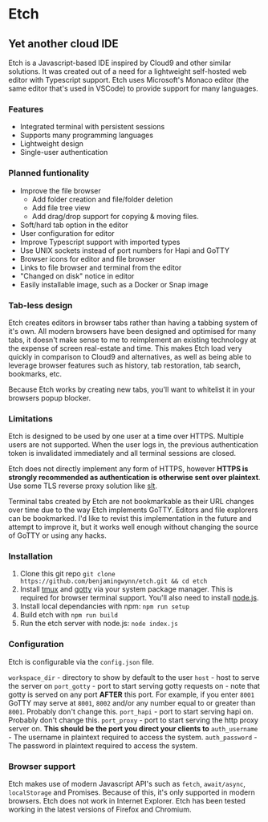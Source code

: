 # Etch 
## Yet another cloud IDE

Etch is a Javascript-based IDE inspired by Cloud9 and other similar solutions. It was created out of a need for a lightweight self-hosted web editor with Typescript support. Etch uses Microsoft's Monaco editor (the same editor that's used in VSCode) to provide support for many languages.

### Features

* Integrated terminal with persistent sessions
* Supports many programming languages
* Lightweight design
* Single-user authentication

### Planned funtionality

* Improve the file browser
    * Add folder creation and file/folder deletion
    * Add file tree view
    * Add drag/drop support for copying & moving files.
* Soft/hard tab option in the editor
* User configuration for editor
* Improve Typescript support with imported types
* Use UNIX sockets instead of port numbers for Hapi and GoTTY
* Browser icons for editor and file browser
* Links to file browser and terminal from the editor
* "Changed on disk" notice in editor
* Easily installable image, such as a Docker or Snap image

### Tab-less design

Etch creates editors in browser tabs rather than having a tabbing system of it's own. All modern browsers have been designed and optimised for many tabs, it doesn't make sense to me to reimplement an existing technology at the expense of screen real-estate and time. This makes Etch load very quickly in comparison to Cloud9 and alternatives, as well as being able to leverage browser features such as history, tab restoration, tab search, bookmarks, etc.

Because Etch works by creating new tabs, you'll want to whitelist it in your browsers popup blocker.

### Limitations

Etch is designed to be used by one user at a time over HTTPS. Multiple users are not supported. When the user logs in, the previous authentication token is invalidated immediately and all terminal sessions are closed.

Etch does not directly implement any form of HTTPS, however **HTTPS is strongly recommended as authentication is otherwise sent over plaintext**. Use some TLS reverse proxy solution like [slt](https://github.com/inconshreveable/slt).

Terminal tabs created by Etch are not bookmarkable as their URL changes over time due to the way Etch implements GoTTY. Editors and file explorers can be bookmarked. I'd like to revist this implementation in the future and attempt to improve it, but it works well enough without changing the source of GoTTY or using any hacks.

### Installation

1. Clone this git repo `git clone https://github.com/benjamingwynn/etch.git && cd etch`
2. Install [tmux](https://en.wikipedia.org/wiki/Tmux) and [gotty](https://github.com/yudai/gotty) via your system package manager. This is required for browser terminal support. You'll also need to install [node.js](https://nodejs.org).
3. Install local dependancies with npm: `npm run setup`
4. Build etch with `npm run build`
5. Run the etch server with node.js: `node index.js`

### Configuration

Etch is configurable via the `config.json` file.

`workspace_dir` - directory to show by default to the user
`host` - host to serve the server on
`port_gotty` - port to start serving gotty requests on - note that gotty is served on any port **AFTER** this port. For example, if you enter `8001` GoTTY may serve at `8001`, `8002` and/or any number equal to or greater than `8001`. Probably don't change this.
`port_hapi` - port to start serving hapi on. Probably don't change this.
`port_proxy` - port to start serving the http proxy server on. **This should be the port you direct your clients to**
`auth_username` - The username in plaintext required to access the system.
`auth_password` - The password in plaintext required to access the system.

### Browser support

Etch makes use of modern Javascript API's such as `fetch`, `await/async`, `localStorage` and Promises. Because of this, it's only supported in modern browsers. Etch does not work in Internet Explorer. Etch has been tested working in the latest versions of Firefox and Chromium.
